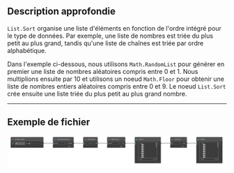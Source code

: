 ## Description approfondie
`List.Sort` organise une liste d'éléments en fonction de l'ordre intégré pour le type de données. Par exemple, une liste de nombres est triée du plus petit au plus grand, tandis qu'une liste de chaînes est triée par ordre alphabétique.

Dans l'exemple ci-dessous, nous utilisons `Math.RandomList` pour générer en premier une liste de nombres aléatoires compris entre 0 et 1. Nous multiplions ensuite par 10 et utilisons un noeud `Math.Floor` pour obtenir une liste de nombres entiers aléatoires compris entre 0 et 9. Le noeud `List.Sort` crée ensuite une liste triée du plus petit au plus grand nombre.
___
## Exemple de fichier

![List.Sort](./DSCore.List.Sort_img.jpg)
